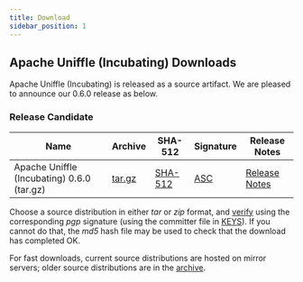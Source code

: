 ```yaml
---
title: Download
sidebar_position: 1
---
```

<!--
{% comment %}
Licensed to the Apache Software Foundation (ASF) under one or more
contributor license agreements.  See the NOTICE file distributed with
this work for additional information regarding copyright ownership.
The ASF licenses this file to you under the Apache License, Version 2.0
(the "License"); you may not use this file except in compliance with
the License.  You may obtain a copy of the License at

http://www.apache.org/licenses/LICENSE-2.0

Unless required by applicable law or agreed to in writing, software
distributed under the License is distributed on an "AS IS" BASIS,
WITHOUT WARRANTIES OR CONDITIONS OF ANY KIND, either express or implied.
See the License for the specific language governing permissions and
limitations under the License.
{% endcomment %}
-->

## Apache Uniffle (Incubating) Downloads

Apache Uniffle (Incubating) is released as a source artifact.
We are pleased to announce our 0.6.0 release as below.


### Release Candidate 
<!--when pass vote, we can change it back to Release Artifacts
-->
<table class="table table-hover sortable">
    <thead>
        <tr>
            <th><b>Name</b></th>
            <th><b>Archive</b></th>
            <th><b>SHA-512</b></th>
            <th><b>Signature</b></th>
            <th><b>Release Notes</b></th>
        </tr>
    </thead>
    <tbody>
        <tr>
            <td>Apache Uniffle (Incubating) 0.6.0 (tar.gz)</td>
            <td><a href="https://downloads.apache.org/incubator/uniffle/0.6.0/apache-uniffle-0.6.0-incubating-src.tar.gz">tar.gz</a></td>
            <td><a href="https://downloads.apache.org/incubator/uniffle/0.6.0/apache-uniffle-0.6.0-incubating-src.tar.gz.sha512">SHA-512</a></td>
            <td><a href="https://downloads.apache.org/incubator/uniffle/0.6.0/apache-uniffle-0.6.0-incubating-src.tar.gz.asc">ASC</a></td>
            <td><a href="https://uniffle.apache.org/download/release-notes-0.6.0">Release Notes</a></td>
        </tr>
    </tbody>
</table>

Choose a source distribution in either *tar* or *zip* format,
and [verify](https://www.apache.org/dyn/closer.cgi#verify)
using the corresponding *pgp* signature (using the committer file in
[KEYS](https://downloads.apache.org/incubator/uniffle/KEYS)).
If you cannot do that, the *md5* hash file may be used to check that the
download has completed OK.

For fast downloads, current source distributions are hosted on mirror servers;
older source distributions are in the
[archive](https://archive.apache.org/dist/incubator/uniffle/).
